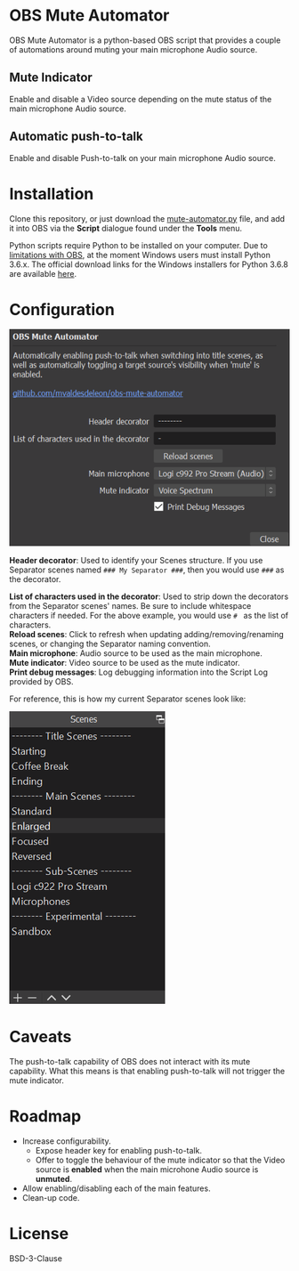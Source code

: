 # OBS Mute Automator

OBS Mute Automator is a python-based OBS script that provides a couple of automations around muting your main microphone Audio source.

## Mute Indicator

Enable and disable a Video source depending on the mute status of the main microphone Audio source.

## Automatic push-to-talk

Enable and disable Push-to-talk on your main microphone Audio source.

# Installation

Clone this repository, or just download the [mute-automator.py](https://raw.githubusercontent.com/mvaldesdeleon/obs-mute-automator/mainline/mute-automator.py) file, and add it into OBS via the **Script** dialogue found under the **Tools** menu.

Python scripts require Python to be installed on your computer. Due to [limitations with OBS](https://obsproject.com/docs/scripting.html), at the moment Windows users must install Python 3.6.x. The official download links for the Windows installers for Python 3.6.8 are available [here](https://www.python.org/downloads/release/python-368/).

# Configuration

![Configuration screen](https://raw.githubusercontent.com/mvaldesdeleon/obs-mute-automator/mainline/images/config.png)

**Header decorator**: Used to identify your Scenes structure. If you use Separator scenes named `### My Separator ###`, then you would use `###` as the decorator.

**List of characters used in the decorator**: Used to strip down the decorators from the Separator scenes' names. Be sure to include whitespace characters if needed. For the above example, you would use `# ` as the list of characters.  
**Reload scenes**: Click to refresh when updating adding/removing/renaming scenes, or changing the Separator naming convention.  
**Main microphone**: Audio source to be used as the main microphone.  
**Mute indicator**: Video source to be used as the mute indicator.  
**Print debug messages**: Log debugging information into the Script Log provided by OBS.

For reference, this is how my current Separator scenes look like:

![Separator scenes](https://raw.githubusercontent.com/mvaldesdeleon/obs-mute-automator/mainline/images/scenes.png)

# Caveats

The push-to-talk capability of OBS does not interact with its mute capability. What this means is that enabling push-to-talk will not trigger the mute indicator.

# Roadmap

* Increase configurability.
  * Expose header key for enabling push-to-talk.
  * Offer to toggle the behaviour of the mute indicator so that the Video source is **enabled** when the main microhone Audio source is **unmuted**.
* Allow enabling/disabling each of the main features.
* Clean-up code.

# License
BSD-3-Clause
